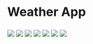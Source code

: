 # Weather App 

<img align="middle" src="Screenshots/ss_1.png" >
<img align="middle" src="Screenshots/ss_2.png" >
<img align="middle" src="Screenshots/ss_3.png" >
<img align="middle" src="Screenshots/ss_4.png" >
<img align="middle" src="Screenshots/ss_5.png" >
<img align="middle" src="Screenshots/ss_6.png" >
<img align="middle" src="Screenshots/ss_7.png" >
